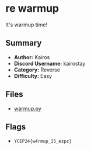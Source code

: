 # re warmup
It's warmup time!

## Summary
- **Author:** Kairos
- **Discord Username:** kairostay 
- **Category:** Reverse 
- **Difficulty:** Easy


## Files
- [warmup.py](dist/warmup.py)

## Flags
- `YCEP24{w4rmup_15_ezpz}`